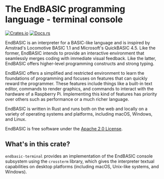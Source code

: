 # The EndBASIC programming language - terminal console

[![Crates.io](https://img.shields.io/crates/v/endbasic-terminal.svg)](https://crates.io/crates/endbasic-terminal/)
[![Docs.rs](https://docs.rs/endbasic-terminal/badge.svg)](https://docs.rs/endbasic-terminal/)

EndBASIC is an interpreter for a BASIC-like language and is inspired by
Amstrad's Locomotive BASIC 1.1 and Microsoft's QuickBASIC 4.5.  Like the former,
EndBASIC intends to provide an interactive environment that seamlessly merges
coding with immediate visual feedback.  Like the latter, EndBASIC offers
higher-level programming constructs and strong typing.

EndBASIC offers a simplified and restricted environment to learn the foundations
of programming and focuses on features that can quickly reward the programmer.
These features include things like a built-in text editor, commands to
render graphics, and commands to interact with the hardware of a Raspberry
Pi.  Implementing this kind of features has priority over others such as
performance or a much richer language.

EndBASIC is written in Rust and runs both on the web and locally on a variety of
operating systems and platforms, including macOS, Windows, and Linux.

EndBASIC is free software under the [Apache 2.0 License](LICENSE).

## What's in this crate?

`endbasic-terminal` provides an implementation of the EndBASIC console subsystem
using the `crossterm` library, which gives the interpreter textual capabilities
on desktop platforms (including macOS, Unix-like systems, and Windows).
